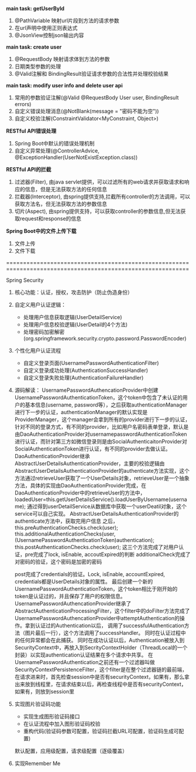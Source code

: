 <!-- 
                  ,--.    ,--.
                 ((O ))--((O ))
               ,'_`--'____`--'_`.
              _:  ____________  :_
             | | ||::::::::::|| | |
             | | ||::::::::::|| | |
             | | ||::::::::::|| | |
             |_| |/__________\| |_|
               |________________|
            __..-'            `-..__
         .-| : .----------------. : |-.
       ,\ || | |\______________/| | || /.
      /`.\:| | ||  __  __  __  || | |;/,'\
     :`-._\;.| || '--''--''--' || |,:/_.-':
     |    :  | || .----------. || |  :    |
     |    |  | || '----------' || |  |    |
     |    |  | ||   _   _   _  || |  |    |
     :,--.;  | ||  (_) (_) (_) || |  :,--.;
     (`-'|)  | ||______________|| |  (|`-')
      `--'   | |/______________\| |   `--'
             |____________________|
              `.________________,'
               (_______)(_______)
               (_______)(_______)
               (_______)(_______)
               (_______)(_______)
              |        ||        |
              '--------''--------'
-->
**main task: getUserById**
1. @PathVariable 映射url片段到方法的请求参数
2. 在url声明中使用正则表达式
3. @JsonView控制json输出内容

**main task: create user**
1. @RequestBody 映射请求体到方法的参数
2. 日期类型参数的处理
3. @Valid注解和 BindingResult验证请求参数的合法性并处理校验结果

**main task: modify user info and delete user api**
1. 常用的参数验证注解(@Valid @RequestBody User user, BindingResult errors)
2. 自定义错误处理消息(@NotBlank(message = "密码不能为空"))
3. 自定义校验注解(ConstraintValidator<MyConstraint, Object>)

**RESTful API错误处理**
1. Spring Boot中默认的错误处理机制
2. 自定义异常处理(@ControllerAdvice, @ExceptionHandler(UserNotExistException.class))

**RESTful API的拦截**
1. 过滤器(Filter), 由java servlet提供，可以过滤所有的web请求并获取请求和响应的信息，但是无法获取方法的任何信息
2. 拦截器(Interceptor), 由spring提供支持,拦截所有controller的方法调用，可以获取方法名，但无法获取方法的参数信息
3. 切片(Aspect), 由spring提供支持，可以获取controller的参数信息,但无法获取request和response的信息

**Spring Boot中的文件上传下载**
1. 文件上传
2. 文件下载

============================================================================================================

Spring Security
1. 核心功能：认证，授权，攻击防护（防止伪造身份）
2. 自定义用户认证逻辑：
    - 处理用户信息获取逻辑(UserDetailService)
    - 处理用户信息校验逻辑(UserDetail的4个方法)
    - 处理密码加密解密(org.springframework.security.crypto.password.PasswordEncoder)
3. 个性化用户认证流程
    - 自定义登录页面(UsernamePasswordAuthenticationFilter)
    - 自定义登录成功处理(AuthenticationSuccessHandler)
    - 自定义登录失败处理(AuthenticationFailureHandler)
4. 源码解读：
    UsernamePasswordAuthencationProvider中创建UsernamePasswordAuthenticationToken，这个token中包含了未认证的用户的基本信息(username, password等），之后获取authenticationManager进行下一步的认证，authenticationManager的默认实现是ProviderManager，这个manager会拿到所有的provider进行下一步的认证，针对不同的登录方式，有不同的provider，比如用户名密码表单登录，默认是由DaoAuthenticationProvider对usernamepasswordAuthenticationToken进行认证，而针对第三方如微信登录则是由SocialAuthenticaitonProvider对SocialAuthenticationToken进行认证，有不同的provider去做认证。
    DaoAuthenticationProvider继承AbstractUserDetailsAuthenticationProvider，主要的校验逻辑由AbstractUserDetailsAuthenticationProvider的authenticate方法实现，这个方法通过retrieveUser获取了一个UserDetails对象，retrieveUser是一个抽象方法，具体的实现由DaoAuthenticationProvider完成，在DaoAuthenticationProvider中的retrieveUser的方法中，loadedUser=this.getUserDetailsService().loadUserByUsername(username);
    通过得到userDetailService从数据库中获取一个userDeatil对象，这个service可以自己实现。
    AbstractUserDetailsAuthenticationProvider的authenticate方法中，获取完用户信息 之后，
    this.preAuthenticationChecks.check(user);
    this.additionalAuthenticationChecks(user,(UsernamePasswordAuthenticationToken)authentication);
    this.postAuthenticationChecks.check(user);
    这三个方法完成了对用户认证，pre完成了lock, isEnable, accoutExpired的判断
    additionalCheck完成了对密码的验证，这个密码是加密的密码
    
    post完成了credentials的验证。Lock, isEnable, accountExpired, credentials都是UserDetails对象的属性。
    最后创建一个新的UsernamePasswordAuthenticationToken，这个token相比于刚开始的token是认证过的，并且保存了用户的权限信息。
    UsernamePasswordAuthencationProvider继承了AbstractAuthenticationProcessingFilter，这个filter中的doFilter方法完成了UsernamePasswordAuthencationProvider中attemptAuthentication的操作。拿到认证过的Authentication以后，
    调用了successfulAuthentication方法（图片最后一行），这个方法调用了successHandler。
    同时在认证过程中的任何异常都会在此捕获。
    同时在成功认证以后，Authentication被放入到SecurityContext中，再放入到SecrityContextHolder（ThreadLocal的一个封装）以实现authentication认证结果在多个请求中共享。
    在UsernamePasswordAuthentication之前还有一个过滤器叫做SecurityContextPersistenceFilter，这个filter是在整个过滤器链的最前端，在请求进来时，首先检查session中是否有securityContext，如果有，那么拿出来放到线程里，在请求结束以后，再检查线程中是否有securityContext，如果有，则放到session里
    
5. 实现图片验证码功能
    - 实现生成图形验证码接口
    - 在认证流程中加入图形验证码校验
    - 重构代码(验证码参数可配置，验证码拦截URL可配置，验证码生成可配置)
    
    默认配置，应用级配置，请求级配置（逐级覆盖）
    
6. 实现Remember Me